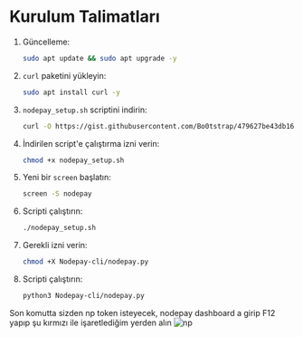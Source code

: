 # Kurulum Talimatları

1. Güncelleme:

    ```bash
    sudo apt update && sudo apt upgrade -y
    ```

2. `curl` paketini yükleyin:

    ```bash
    sudo apt install curl -y
    ```

3. `nodepay_setup.sh` scriptini indirin:

    ```bash
    curl -O https://gist.githubusercontent.com/Bo0tstrap/479627be43db165b4016291ff76ea2f1/raw/eed5ade7f5aee685db1fd50ddbe60c324e209cf8/nodepay_setup.sh
    ```

4. İndirilen script'e çalıştırma izni verin:

    ```bash
    chmod +x nodepay_setup.sh
    ```

5. Yeni bir `screen` başlatın:

    ```bash
    screen -S nodepay
    ```

6. Scripti çalıştırın:

    ```bash
    ./nodepay_setup.sh
    ```
7. Gerekli izni verin:

    ```bash
    chmod +X Nodepay-cli/nodepay.py
    ```

8. Scripti çalıştırın:

    ```bash
    python3 Nodepay-cli/nodepay.py
    ```

Son komutta sizden np token isteyecek, nodepay dashboard a girip F12 yapıp şu kırmızı ile işaretlediğim yerden alın
    ![np](https://github.com/user-attachments/assets/731dd642-46f2-41f4-9de5-60df7e34a1bf)
